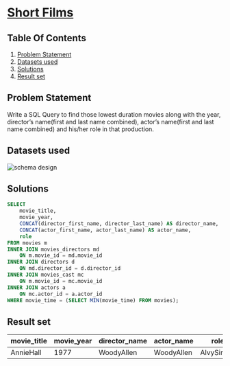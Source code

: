 # [Short Films](https://www.interviewbit.com/problems/short-films/)

## Table Of Contents
1. [Problem Statement](#problem-statement)
2. [Datasets used](#datasets-used)
3. [Solutions](#solutions)
4. [Result set](#result-set)

## Problem Statement

Write a SQL Query to find those lowest duration movies along with the year, director’s name(first and last name combined), actor’s name(first and last name combined) and his/her role in that production.

## Datasets used

![schema design](https://s3-us-west-2.amazonaws.com/ib-assessment-tests/problem_images/sql_course.jpg)

## Solutions

```sql
SELECT
    movie_title,
    movie_year,
    CONCAT(director_first_name, director_last_name) AS director_name,
    CONCAT(actor_first_name, actor_last_name) AS actor_name,
    role
FROM movies m
INNER JOIN movies_directors md
    ON m.movie_id = md.movie_id
INNER JOIN directors d
    ON md.director_id = d.director_id
INNER JOIN movies_cast mc
    ON m.movie_id = mc.movie_id
INNER JOIN actors a
    ON mc.actor_id = a.actor_id
WHERE movie_time = (SELECT MIN(movie_time) FROM movies);
```

## Result set

| **movie_title** | **movie_year** | **director_name** | **actor_name** | **role**   |
| --------------- | -------------- | ----------------- | -------------- | ---------- |
| AnnieHall       | 1977           | WoodyAllen        | WoodyAllen     | AlvySinger |